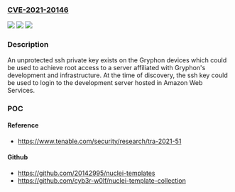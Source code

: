 ### [CVE-2021-20146](https://cve.mitre.org/cgi-bin/cvename.cgi?name=CVE-2021-20146)
![](https://img.shields.io/static/v1?label=Product&message=Gryphon%20Tower%20router&color=blue)
![](https://img.shields.io/static/v1?label=Version&message=%3C%3D%2004.0004.12%20(Current)%20&color=brightgreen)
![](https://img.shields.io/static/v1?label=Vulnerability&message=Storage%20of%20Sensitive%20Data%20in%20a%20Mechanism%20without%20Access%20Control&color=brightgreen)

### Description

An unprotected ssh private key exists on the Gryphon devices which could be used to achieve root access to a server affiliated with Gryphon's development and infrastructure. At the time of discovery, the ssh key could be used to login to the development server hosted in Amazon Web Services.

### POC

#### Reference
- https://www.tenable.com/security/research/tra-2021-51

#### Github
- https://github.com/20142995/nuclei-templates
- https://github.com/cyb3r-w0lf/nuclei-template-collection


